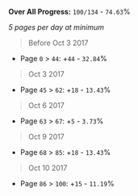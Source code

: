 **Over All Progress:** `100/134` - `74.63`%

*5 pages per day at minimum*

> Before Oct 3 2017
  * Page `0` > `44`: +`44` - `32.84`%
> Oct 3 2017
  * Page `45` > `62`: +`18` - `13.43`%
> Oct 6 2017
  * Page `63` > `67`: +`5` - `3.73`%
> Oct 9 2017
  * Page `68` > `85`: +`18` - `13.43`%
> Oct 10 2017
  * Page `86` > `100`: +`15` - `11.19`%
